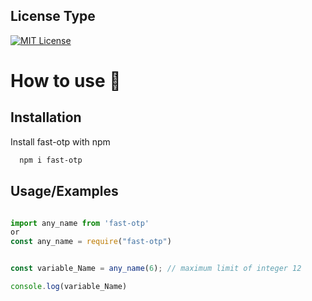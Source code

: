 ## License Type
[![MIT License](https://img.shields.io/badge/License-MIT-green.svg)](https://choosealicense.com/licenses/mit/)


# How to use 🤔

## Installation

Install fast-otp with npm

```bash
  npm i fast-otp
```
## Usage/Examples

```javascript

import any_name from 'fast-otp'
or
const any_name = require("fast-otp")


const variable_Name = any_name(6); // maximum limit of integer 12 

console.log(variable_Name)
```



